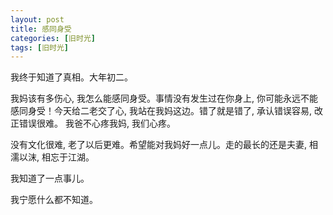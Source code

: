 ```yaml
---
layout: post
title: 感同身受
categories: [旧时光]
tags: [旧时光]
---
```


我终于知道了真相。大年初二。

我妈该有多伤心, 我怎么能感同身受。事情没有发生过在你身上, 你可能永远不能感同身受！今天给二老交了心, 我站在我妈这边。错了就是错了, 承认错误容易, 改正错误很难。 我爸不心疼我妈, 我们心疼。

没有文化很难, 老了以后更难。希望能对我妈好一点儿。走的最长的还是夫妻, 相濡以沫, 相忘于江湖。

我知道了一点事儿。

我宁愿什么都不知道。


